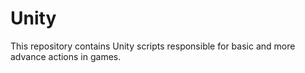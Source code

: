 # Unity
This repository contains Unity scripts responsible for basic and more advance actions in games.
